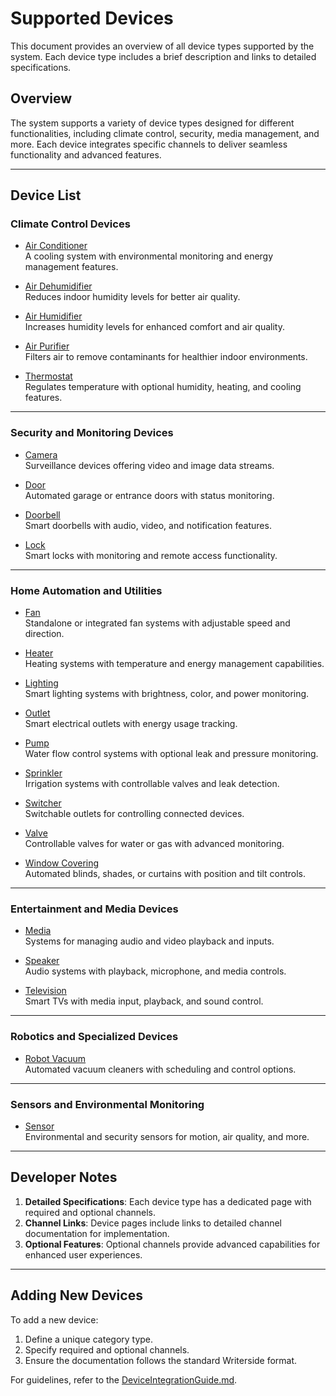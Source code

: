 # Supported Devices

This document provides an overview of all device types supported by the system. Each device type includes a brief description and links to detailed specifications.

## Overview

The system supports a variety of device types designed for different functionalities, including climate control, security, media management, and more. Each device integrates specific channels to deliver seamless functionality and advanced features.

---

## Device List

### Climate Control Devices

- [Air Conditioner](AirConditionerDevice.md)  
  A cooling system with environmental monitoring and energy management features.

- [Air Dehumidifier](AirDehumidifierDevice.md)  
  Reduces indoor humidity levels for better air quality.

- [Air Humidifier](AirHumidifierDevice.md)  
  Increases humidity levels for enhanced comfort and air quality.

- [Air Purifier](AirPurifierDevice.md)  
  Filters air to remove contaminants for healthier indoor environments.

- [Thermostat](ThermostatDevice.md)  
  Regulates temperature with optional humidity, heating, and cooling features.

---

### Security and Monitoring Devices

- [Camera](CameraDevice.md)  
  Surveillance devices offering video and image data streams.

- [Door](DoorDevice.md)  
  Automated garage or entrance doors with status monitoring.

- [Doorbell](DoorbellDevice.md)  
  Smart doorbells with audio, video, and notification features.

- [Lock](LockDevice.md)  
  Smart locks with monitoring and remote access functionality.

---

### Home Automation and Utilities

- [Fan](FanDevice.md)  
  Standalone or integrated fan systems with adjustable speed and direction.

- [Heater](HeaterDevice.md)  
  Heating systems with temperature and energy management capabilities.

- [Lighting](LightingDevice.md)  
  Smart lighting systems with brightness, color, and power monitoring.

- [Outlet](OutletDevice.md)  
  Smart electrical outlets with energy usage tracking.

- [Pump](PumpDevice.md)  
  Water flow control systems with optional leak and pressure monitoring.

- [Sprinkler](SprinklerDevice.md)  
  Irrigation systems with controllable valves and leak detection.

- [Switcher](SwitcherDevice.md)  
  Switchable outlets for controlling connected devices.

- [Valve](ValveDevice.md)  
  Controllable valves for water or gas with advanced monitoring.

- [Window Covering](WindowCoveringDevice.md)  
  Automated blinds, shades, or curtains with position and tilt controls.

---

### Entertainment and Media Devices

- [Media](MediaDevice.md)  
  Systems for managing audio and video playback and inputs.

- [Speaker](SpeakerDevice.md)  
  Audio systems with playback, microphone, and media controls.

- [Television](TelevisionDevice.md)  
  Smart TVs with media input, playback, and sound control.

---

### Robotics and Specialized Devices

- [Robot Vacuum](RobotVacuumDevice.md)  
  Automated vacuum cleaners with scheduling and control options.

---

### Sensors and Environmental Monitoring

- [Sensor](SensorDevice.md)  
  Environmental and security sensors for motion, air quality, and more.

---

## Developer Notes

1. **Detailed Specifications**: Each device type has a dedicated page with required and optional channels.
2. **Channel Links**: Device pages include links to detailed channel documentation for implementation.
3. **Optional Features**: Optional channels provide advanced capabilities for enhanced user experiences.

---

## Adding New Devices

To add a new device:
1. Define a unique category type.
2. Specify required and optional channels.
3. Ensure the documentation follows the standard Writerside format.

For guidelines, refer to the [DeviceIntegrationGuide.md](DeviceIntegrationGuide.md).
